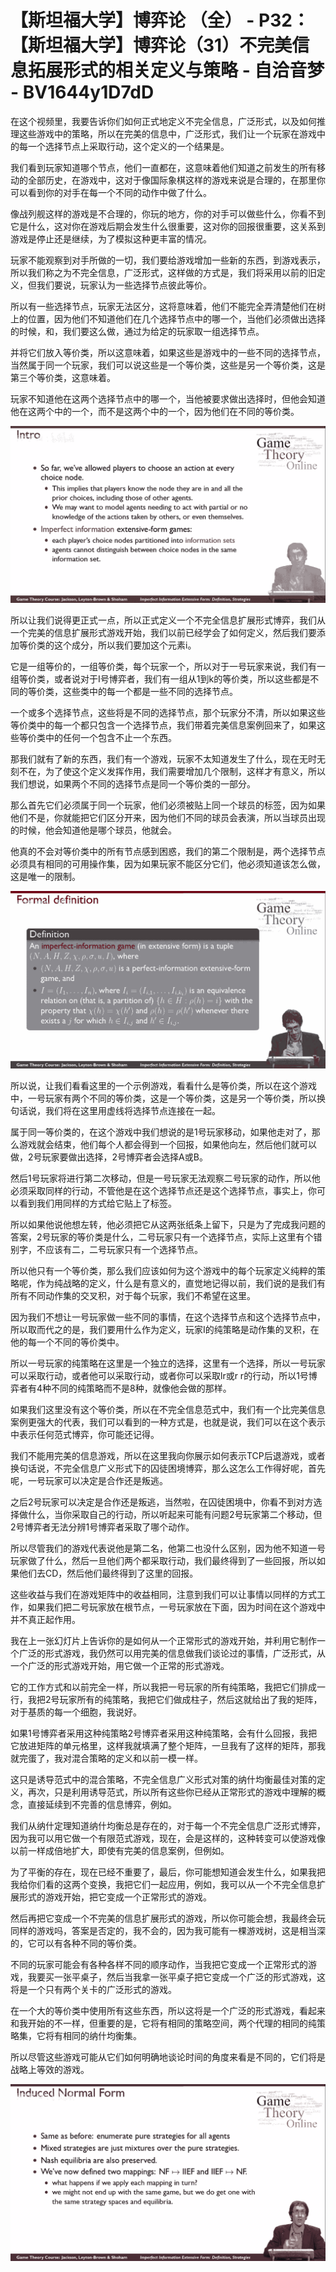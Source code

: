 # 【斯坦福大学】博弈论 （全） - P32：【斯坦福大学】博弈论（31）不完美信息拓展形式的相关定义与策略 - 自洽音梦 - BV1644y1D7dD

在这个视频里，我要告诉你们如何正式地定义不完全信息，广泛形式，以及如何推理这些游戏中的策略，所以在完美的信息中，广泛形式，我们让一个玩家在游戏中的每一个选择节点上采取行动，这个定义的一个结果是。

我们看到玩家知道哪个节点，他们一直都在，这意味着他们知道之前发生的所有移动的全部历史，在游戏中，这对于像国际象棋这样的游戏来说是合理的，在那里你可以看到你的对手在每一个不同的动作中做了什么。

像战列舰这样的游戏是不合理的，你玩的地方，你的对手可以做些什么，你看不到它是什么，这对你在游戏后期会发生什么很重要，这对你的回报很重要，这关系到游戏是停止还是继续，为了模拟这种更丰富的情况。

玩家不能观察到对手所做的一切，我们要给游戏增加一些新的东西，到游戏表示，所以我们称之为不完全信息，广泛形式，这样做的方式是，我们将采用以前的旧定义，但我们要说，玩家认为一些选择节点彼此等价。

所以有一些选择节点，玩家无法区分，这将意味着，他们不能完全弄清楚他们在树上的位置，因为他们不知道他们在几个选择节点中的哪一个，当他们必须做出选择的时候，和，我们要这么做，通过为给定的玩家取一组选择节点。

并将它们放入等价类，所以这意味着，如果这些是游戏中的一些不同的选择节点，当然属于同一个玩家，我们可以说这些是一个等价类，这些是另一个等价类，这是第三个等价类，这意味着。

玩家不知道他在这两个选择节点中的哪一个，当他被要求做出选择时，但他会知道他在这两个中的一个，而不是这两个中的一个，因为他们在不同的等价类。



![](img/314a02cc56333ce53dfd2f7e0c1f8f72_1.png)

所以让我们说得更正式一点，所以正式定义一个不完全信息扩展形式博弈，我们从一个完美的信息扩展形式游戏开始，我们以前已经学会了如何定义，然后我们要添加等价类的这个成分，所以我们要加这个元素i。

它是一组等价的，一组等价类，每个玩家一个，所以对于一号玩家来说，我们有一组等价类，或者说对于I号博弈者，我们有一组从1到k的等价类，所以这些都是不同的等价类，这些类中的每一个都是一些不同的选择节点。

一个或多个选择节点，这些将是不同的选择节点，那个玩家分不清，所以如果这些等价类中的每一个都只包含一个选择节点，我们带着完美信息案例回来了，如果这些等价类中的任何一个包含不止一个东西。

那我们就有了新的东西，我们有一个游戏，玩家不太知道发生了什么，现在无时无刻不在，为了使这个定义发挥作用，我们需要增加几个限制，这样才有意义，所以我们想说，如果两个不同的选择节点是同一个等价类的一部分。

那么首先它们必须属于同一个玩家，他们必须被贴上同一个球员的标签，因为如果他们不是，你就能把它们区分开来，因为他们不同的球员会表演，所以当球员出现的时候，他会知道他是哪个球员，他就会。

他真的不会对等价类中的所有节点感到困惑，我们的第二个限制是，两个选择节点必须具有相同的可用操作集，因为如果玩家不能区分它们，他必须知道该怎么做，这是唯一的限制。



![](img/314a02cc56333ce53dfd2f7e0c1f8f72_3.png)

所以说，让我们看看这里的一个示例游戏，看看什么是等价类，所以在这个游戏中，一号玩家有两个不同的等价类，这是一个等价类，这是另一个等价类，所以换句话说，我们将在这里用虚线将选择节点连接在一起。

属于同一等价类的，在这个游戏中我们想说的是1号玩家移动，如果他走对了，那么游戏就会结束，他们每个人都会得到一个回报，如果他向左，然后他们就可以做，2号玩家要做出选择，2号博弈者会选择A或B。

然后1号玩家将进行第二次移动，但是一号玩家无法观察二号玩家的动作，所以他必须采取同样的行动，不管他是在这个选择节点还是这个选择节点，事实上，你可以看到我们用同样的方式给它贴上了标签。

所以如果他说他想左转，他必须把它从这两张纸条上留下，只是为了完成我问题的答案，2号玩家的等价类是什么，二号玩家只有一个选择节点，实际上这里有个错别字，不应该有二，二号玩家只有一个选择节点。

所以他只有一个等价类，那么我们应该如何为这个游戏中的每个玩家定义纯粹的策略呢，作为纯战略的定义，什么是有意义的，直觉地记得以前，我们说的是我们有所有不同动作集的交叉积，对于每个玩家，我们不希望在这里。

因为我们不想让一号玩家做一些不同的事情，在这个选择节点和这个选择节点中，所以取而代之的是，我们要用什么作为定义，玩家I的纯策略是动作集的叉积，在他的每一个不同的等价类中。

所以一号玩家的纯策略在这里是一个独立的选择，这里有一个选择，所以一号玩家可以采取行动，或者他可以采取行动，或者你可以采取lr或r r的行动，所以1号博弈者有4种不同的纯策略而不是8种，就像他会做的那样。

如果我们这里没有这个等价类，所以在不完全信息范式中，我们有一个比完美信息案例更强大的代表，我们可以看到的一种方式是，也就是说，我们可以在这个表示中表示任何范式博弈，你可能还记得。

我们不能用完美的信息游戏，所以在这里我向你展示如何表示TCP后退游戏，或者换句话说，不完全信息广义形式下的囚徒困境博弈，那么这怎么工作得好呢，首先呢，一号玩家可以决定是合作还是叛逃。

之后2号玩家可以决定是合作还是叛逃，当然啦，在囚徒困境中，你看不到对方选择做什么，当你采取自己的行动，所以听起来可能有问题2号玩家第二个移动，但2号博弈者无法分辨1号博弈者采取了哪个动作。

所以尽管我们的游戏代表说他是第二名，他第二也没什么区别，因为他不知道一号玩家做了什么，然后一旦他们两个都采取行动，我们最终得到了一些回报，所以如果他们去CD，然后他们最终得到了这里的回报。

这些收益与我们在游戏矩阵中的收益相同，注意到我们可以让事情以同样的方式工作，如果我们把二号玩家放在根节点，一号玩家放在下面，因为时间在这个游戏中并不真正起作用。

我在上一张幻灯片上告诉你的是如何从一个正常形式的游戏开始，并利用它制作一个广泛的形式游戏，我仍然可以用完美的信息做我们谈论过的事情，广泛形式，从一个广泛的形式游戏开始，用它做一个正常的形式游戏。

它的工作方式和以前完全一样，所以我把一号玩家的所有纯策略，我把它们排成一行，我把2号玩家所有的纯策略，我把它们做成柱子，然后这就给出了我的矩阵，对于基质的每一个细胞，我说好。

如果1号博弈者采用这种纯策略2号博弈者采用这种纯策略，会有什么回报，我把它放进矩阵的单元格里，这样我就填满了整个矩阵，一旦我有了这样的矩阵，那我就完蛋了，我对混合策略的定义和以前一模一样。

这只是诱导范式中的混合策略，不完全信息广义形式对策的纳什均衡最佳对策的定义，再次，只是利用诱导范式，所以所有这些你已经从正常形式的游戏中理解的概念，直接延续到不完善的信息博弈，例如。

我们从纳什定理知道纳什均衡总是存在的，对于每一个不完全信息广泛形式博弈，因为我可以用它做一个有限范式游戏，现在，会是这样的，这种转变可以使游戏像以前一样成倍地扩大，即使有完美的信息案例，但例如。

为了平衡的存在，现在已经不重要了，最后，你可能想知道会发生什么，如果我把我给你们看的这两个变换，我把它们一起应用，例如，我可以从一个不完全信息扩展形式的游戏开始，把它变成一个正常形式的游戏。

然后再把它变成一个不完美的信息扩展形式的游戏，所以你可能会想，我最终会玩同样的游戏吗，答案是否定的，我不会的，因为我可能有一棵游戏树，这是相当深的，它可以有各种不同的等价类。

不同的玩家可能会有各种各样不同的顺序动作，当我把它变成一个正常形式的游戏，我要买一张平桌子，然后当我拿一张平桌子把它变成一个广泛的形式游戏，这将是一个只有两个关卡的广泛形式的游戏。

在一个大的等价类中使用所有这些东西，所以这将是一个广泛的形式游戏，看起来和我开始的不一样，但重要的是，它将有相同的策略空间，两个代理的相同的纯策略集，它将有相同的纳什均衡集。

所以尽管这些游戏可能从它们如何明确地谈论时间的角度来看是不同的，它们将是战略上等效的游戏。

![](img/314a02cc56333ce53dfd2f7e0c1f8f72_5.png)
